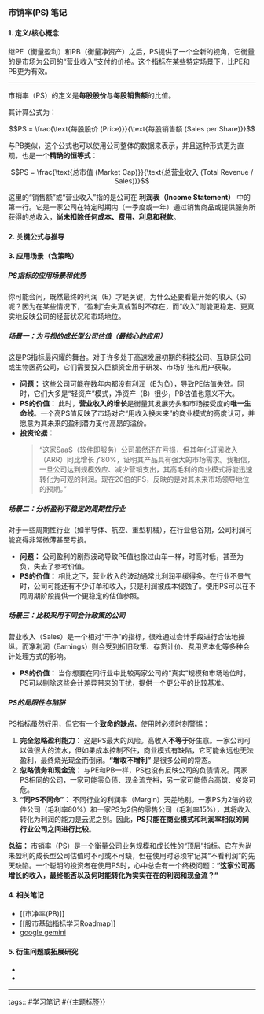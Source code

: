 ### 市销率(PS) 笔记

#### 1. 定义/核心概念

继PE（衡量盈利）和PB（衡量净资产）之后，PS提供了一个全新的视角，它衡量的是市场为公司的“营业收入”支付的价格。这个指标在某些特定场景下，比PE和PB更为有效。

---


市销率（PS）的定义是**每股股价**与**每股销售额**的比值。

其计算公式为：

$$PS = \frac{\text{每股股价 (Price)}}{\text{每股销售额 (Sales per Share)}}$$

与PB类似，这个公式也可以使用公司整体的数据来表示，并且这种形式更为直观，也是一个**精确的恒等式**：

$$PS = \frac{\text{总市值 (Market Cap)}}{\text{总营业收入 (Total Revenue / Sales)}}$$



这里的“销售额”或“营业收入”指的是公司在 **利润表（Income Statement）** 中的第一行。它是一家公司在特定时期内（一季度或一年）通过销售商品或提供服务所获得的总收入，**尚未扣除任何成本、费用、利息和税款**。

#### 2. 关键公式与推导

#### 3. 应用场景（含策略）

##### PS指标的应用场景和优势

你可能会问，既然最终的利润（E）才是关键，为什么还要看最开始的收入（S）呢？因为在某些情况下，“盈利”会失真或暂时不存在，而“收入”则能更稳定、更真实地反映公司的经营状况和市场地位。

##### 场景一：为亏损的成长型公司估值（最核心的应用）

这是PS指标最闪耀的舞台。对于许多处于高速发展初期的科技公司、互联网公司或生物医药公司，它们需要投入巨额资金用于研发、市场扩张和用户获取。

* **问题：** 这些公司可能在数年内都没有利润（E为负），导致PE估值失效。同时，它们大多是“轻资产”模式，净资产（B）很少，PB估值也意义不大。
* **PS的价值：** 此时，**营业收入的增长**是衡量其发展势头和市场接受度的**唯一生命线**。一个高PS值反映了市场对它“用收入换未来”的商业模式的高度认可，并愿意为其未来的盈利潜力支付高昂的溢价。
* **投资论据：**
    > “这家SaaS（软件即服务）公司虽然还在亏损，但其年化订阅收入（ARR）同比增长了80%，证明其产品具有强大的市场需求。我相信，一旦公司达到规模效应、减少营销支出，其高毛利的商业模式将能迅速转化为可观的利润。现在20倍的PS，反映的是对其未来市场领导地位的预期。”

##### 场景二：分析盈利不稳定的周期性行业

对于一些周期性行业（如半导体、航空、重型机械），在行业低谷期，公司利润可能变得非常微薄甚至亏损。

* **问题：** 公司盈利的剧烈波动导致PE值也像过山车一样，时高时低，甚至为负，失去了参考价值。
* **PS的价值：** 相比之下，营业收入的波动通常比利润平缓得多。在行业不景气时，公司可能还有不少订单和收入，只是利润被成本侵蚀了。使用PS可以在不同周期阶段提供一个更稳定的估值参照。

##### 场景三：比较采用不同会计政策的公司

营业收入（Sales）是一个相对“干净”的指标，很难通过会计手段进行合法地操纵。而净利润（Earnings）则会受到折旧政策、存货计价、费用资本化等多种会计处理方式的影响。

* **PS的价值：** 当你想要在同行业中比较两家公司的“真实”规模和市场地位时，PS可以剔除这些会计差异带来的干扰，提供一个更公平的比较基准。

##### PS的局限性与陷阱

PS指标虽然好用，但它有一个**致命的缺点**，使用时必须时刻警惕：

1.  **完全忽略盈利能力：** 这是PS最大的风险。高收入**不等于**好生意。一家公司可以做很大的流水，但如果成本控制不住，商业模式有缺陷，它可能永远也无法盈利，最终烧光现金而倒闭。**“增收不增利”** 是很多公司的常态。
2.  **忽略债务和现金流：** 与PE和PB一样，PS也没有反映公司的负债情况。两家PS相同的公司，一家可能零负债、现金流充裕，另一家可能债台高筑、岌岌可危。
3.  **“同PS不同命”：** 不同行业的利润率（Margin）天差地别。一家PS为2倍的软件公司（毛利率80%）和一家PS为2倍的零售公司（毛利率15%），其将收入转化为利润的能力是云泥之别。因此，**PS只能在商业模式和利润率相似的同行业公司之间进行比较**。

**总结：** 市销率（PS）是一个衡量公司业务规模和成长性的“顶层”指标。它在为尚未盈利的成长型公司估值时不可或不可缺，但在使用时必须牢记其“不看利润”的先天缺陷。一个聪明的投资者在使用PS时，心中总会有一个终极问题：**“这家公司高增长的收入，最终能否以及何时能转化为实实在在的利润和现金流？”**

#### 4. 相关笔记
- [[市净率(PB)]]
- [[股市基础指标学习Roadmap]]
- [google gemini](https://g.co/gemini/share/17a1e164162c)

#### 5. 衍生问题或拓展研究
- 
- 

---
tags:: #学习笔记 #{{主题标签}}
